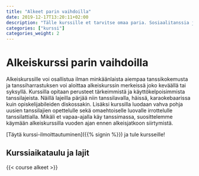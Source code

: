```yaml
---
title: "Alkeet parin vaihdoilla"
date: 2019-12-17T13:20:11+02:00
description: "Tälle kurssille et tarvitse omaa paria. Sosiaalitanssia ja uusiin ihmisiin tutustumista parhaimmillaan."
categories: ["kurssi"]
categories_weight: 2
---
```

# Alkeiskurssi parin vaihdoilla
Alkeiskurssille voi osallistua ilman minkäänlaista aiempaa tanssikokemusta ja tanssiharrastuksen voi aloittaa alkeiskurssin merkeissä joko keväällä tai syksyllä. Kurssilla opitaan perusteet tärkeimmistä ja käyttökelpoisimmista tanssilajeista. Näillä lajeilla pärjää niin tanssilavalla, häissä, karaokebaarissa kuin opiskelijabileiden diskossakin. Lisäksi kurssilla luodaan vahva pohja uusien tanssilajien opettelulle sekä omaehtoiselle luovalle irrottelulle tanssilattialla. Mikäli et vapaa-ajalla käy tanssimassa, suosittelemme käymään alkeiskurssilla vuoden ajan ennen alkeisjatkoon siirtymistä.

[Täytä kurssi-ilmoittautuminen]({{% signin %}}) ja tule kursseille!

## Kurssiaikataulu ja lajit
{{< course alkeet >}}
